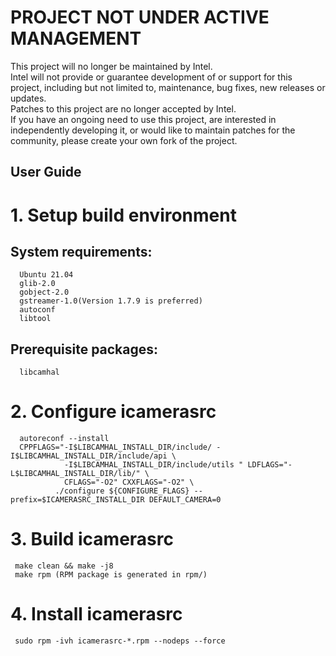 # PROJECT NOT UNDER ACTIVE MANAGEMENT #  
This project will no longer be maintained by Intel.  
Intel will not provide or guarantee development of or support for this project, including but not limited to, maintenance, bug fixes, new releases or updates.  
Patches to this project are no longer accepted by Intel.  
 If you have an ongoing need to use this project, are interested in independently developing it, or would like to maintain patches for the community, please create your own fork of the project.  
  
## User Guide 

#  1.  Setup build environment
##  System requirements:
      Ubuntu 21.04
      glib-2.0
      gobject-2.0
      gstreamer-1.0(Version 1.7.9 is preferred)
      autoconf
      libtool

##  Prerequisite packages:
      libcamhal

#  2.  Configure icamerasrc
      autoreconf --install
      CPPFLAGS="-I$LIBCAMHAL_INSTALL_DIR/include/ -I$LIBCAMHAL_INSTALL_DIR/include/api \
                -I$LIBCAMHAL_INSTALL_DIR/include/utils " LDFLAGS="-L$LIBCAMHAL_INSTALL_DIR/lib/" \
                CFLAGS="-O2" CXXFLAGS="-O2" \
              ./configure ${CONFIGURE_FLAGS} --prefix=$ICAMERASRC_INSTALL_DIR DEFAULT_CAMERA=0

#  3. Build icamerasrc
     make clean && make -j8
     make rpm (RPM package is generated in rpm/)

#  4. Install icamerasrc
     sudo rpm -ivh icamerasrc-*.rpm --nodeps --force
